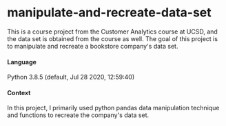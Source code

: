 # manipulate-and-recreate-data-set

This is a course project from the Customer Analytics course at UCSD, and the data set is obtained from the course as well. The goal of this project is to manipulate and recreate a bookstore company's data set.

#### Language
Python 3.8.5 (default, Jul 28 2020, 12:59:40)

#### Context
In this project, I primarily used python pandas data manipulation technique and functions to recreate the company's data set.

